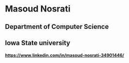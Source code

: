 # Masoud Nosrati
## Department of Computer Science
## Iowa State university

#### https://www.linkedin.com/in/masoud-nosrati-34901446/

